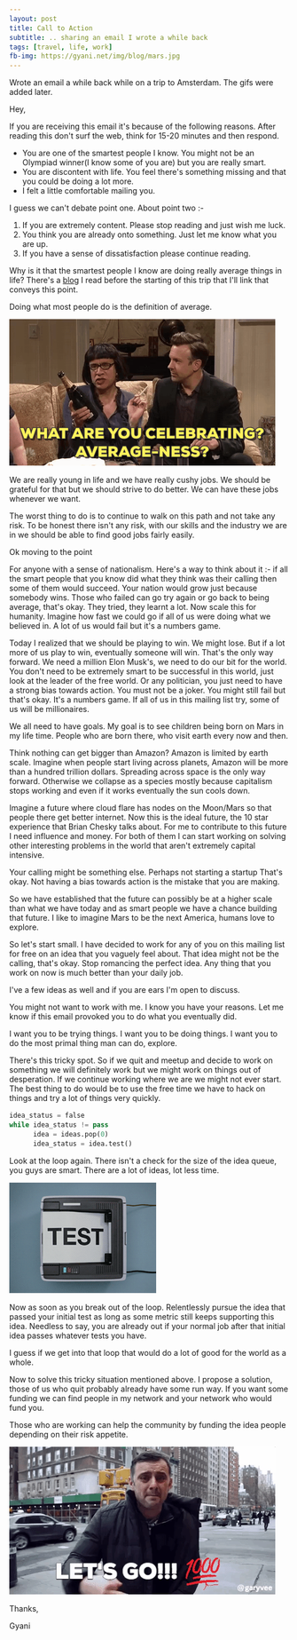 ```yaml
---
layout: post
title: Call to Action
subtitle: .. sharing an email I wrote a while back
tags: [travel, life, work]
fb-img: https://gyani.net/img/blog/mars.jpg
---
```


Wrote an email a while back while on a trip to Amsterdam. The gifs were added later.

Hey,

If you are receiving this email it's because of the following reasons. After reading this don't surf the web, think for 15-20 minutes and then respond.

- You are one of the smartest people I know. You might not be an Olympiad winner(I know some of you are) but you are really smart.
- You are discontent with life. You feel there's something missing and that you could be doing a lot more.
- I felt a little comfortable mailing you.

I guess we can't debate point one. About point two :-

1. If you are extremely content. Please stop reading and just wish me luck.
2. You think you are already onto something. Just let me know what you are up.
2. If you have a sense of dissatisfaction please continue reading.

Why is it that the smartest people I know are doing really average things in life? There's a [blog](http://www.sebastianmarshall.com/if-you-want-to-get-rich-stop-being-a-fucking-joker?1) I read before the starting of this trip that I'll link that conveys this point.

Doing what most people do is the definition of average.

![Definition Of Average](/img/blog/average.gif)

We are really young in life and we have really cushy jobs. We should be grateful for that but we should strive to do better. We can have these jobs whenever we want.

The worst thing to do is to continue to walk on this path and not take any risk. To be honest there isn't any risk, with our skills and the industry we are in we should be able to find good jobs fairly easily.

Ok moving to the point

For anyone with a sense of nationalism. Here's a way to think about it :- if all the smart people that you know did what they think was their calling then some of them would succeed. Your nation would grow just because somebody wins. Those who failed can go try again or go back to being average, that's okay. They tried, they learnt a lot. Now scale this for humanity. Imagine how fast we could go if all of us were doing what we believed in. A lot of us would fail but it's a numbers game.

Today I realized that we should be playing to win. We might lose. But if a lot more of us play to win, eventually someone will win. That's the only way forward. We need a million Elon Musk's, we need to do our bit for the world. You don't need to be extremely smart to be successful in this world, just look at the leader of the free world. Or any politician, you just need to have a strong bias towards action. You must not be a joker. You might still fail but that's okay. It's a numbers game. If all of us in this mailing list try, some of us will be millionaires.

We all need to have goals. My goal is to see children being born on Mars in my life time. People who are born there, who visit earth every now and then.

Think nothing can get bigger than Amazon? Amazon is limited by earth scale. Imagine when people start living across planets,  Amazon will be more than a  hundred trillion dollars. Spreading across space is the only way forward. Otherwise we collapse as a species mostly because capitalism stops working and even if it works eventually the sun cools down.

Imagine a future where cloud flare has nodes on the Moon/Mars so that people there get better internet. Now this is the ideal future, the 10 star experience that Brian Chesky talks about. For me to contribute to this future I need influence and money. For both of them I can start working on solving other interesting problems in the world that aren't extremely capital intensive.

Your calling might be something else. Perhaps not starting a startup That's okay. Not having a bias towards action is the mistake that you are making.

So we have established that the future can possibly be at a higher scale than what we have today and as smart people we have a chance building that future. I like to imagine Mars to be the next America, humans love to explore.

So let's start small. I have decided to work for any of you on this mailing list for free on an idea that you vaguely feel about. That idea might not be the calling, that's okay. Stop romancing the perfect idea. Any thing that you work on now is much better than your daily job.

I've a few ideas as well and if you are ears I'm open to discuss.

You might not want to work with me. I know you have your reasons. Let me know if this email provoked you to do what you eventually did.

I want you to be trying things. I want you to be doing things. I want you to do the most primal thing man can do, explore.

There's this tricky spot. So if we quit and meetup and decide to work on something we will definitely work but we might work on things out of desperation. If we continue working where we are we might not ever start. The best thing to do would be to use the free time we have to hack on things and try a lot of things very quickly.

```python
idea_status = false
while idea_status != pass
      idea = ideas.pop(0)
      idea_status = idea.test()
```

Look at the loop again. There isn't a check for the size of the idea queue, you guys are smart. There are a lot of ideas, lot less time.

![Test and Learn](/img/blog/test.gif)

Now as soon as you break out of the loop. Relentlessly pursue the idea that passed your initial test as long as some metric still keeps supporting this idea. Needless to say, you are already out if your normal job after that initial idea passes whatever tests you have.

I guess if we get into that loop that would do a lot of good for the world as a whole.

Now to solve this tricky situation mentioned above. I propose a solution, those of us who quit probably already have some run way. If you want some funding we can find people in my network and your network who would fund you.

Those who are working can help the community by funding the idea people depending on their risk appetite.

![Lets Go Hundred](/img/blog/lets-go-hundred.gif)

Thanks,

Gyani

